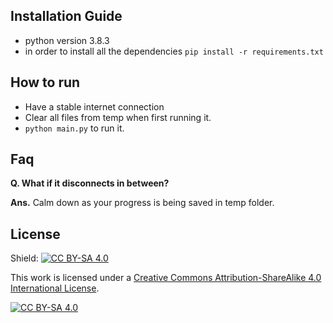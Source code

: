 ## Installation Guide 
* python version 3.8.3 
* in order to install all the dependencies 
```pip install -r requirements.txt```

## How to run 
* Have a stable internet connection 
* Clear all files from temp when first running it.
* ```python main.py``` to run it.

## Faq
**Q. What if it disconnects in between?**

**Ans.** Calm down as your progress is being saved in temp folder.

## License 
Shield: [![CC BY-SA 4.0][cc-by-sa-shield]][cc-by-sa]

This work is licensed under a
[Creative Commons Attribution-ShareAlike 4.0 International License][cc-by-sa].

[![CC BY-SA 4.0][cc-by-sa-image]][cc-by-sa]

[cc-by-sa]: http://creativecommons.org/licenses/by-sa/4.0/
[cc-by-sa-image]: https://licensebuttons.net/l/by-sa/4.0/88x31.png
[cc-by-sa-shield]: https://img.shields.io/badge/License-CC%20BY--SA%204.0-lightgrey.svg
